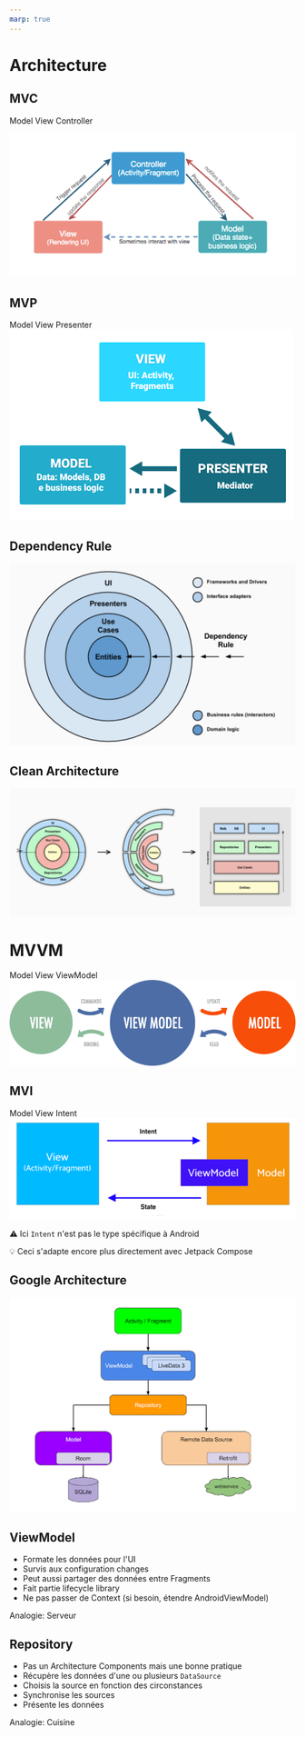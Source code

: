 ```yaml
---
marp: true
---
```

<!-- headingDivider: 2 -->

<!-- use Flow from repositories + avoid UserInfo refresh calls ? -->

# Architecture

## MVC

Model View Controller

![bg right:60% 95%](assets/mvc.png)

## MVP

Model View Presenter
![bg right:60% 95%](assets/mvp.png)

## Dependency Rule

![bg right:60% 95%](assets/dependency.png)

## Clean Architecture

![bg right:70% 95%](assets/clean_arch.png)

# MVVM

Model View ViewModel
![bg right:60% 90%](assets/mvvm.png)

## MVI

Model View Intent
![bg right:60% 90%](assets/mvi.png)

⚠️ Ici `Intent` n'est pas le type spécifique à Android

💡 Ceci s'adapte encore plus directement avec Jetpack Compose

## Google Architecture

![bg right:70%](assets/google_arch.png)

## ViewModel

- Formate les données pour l'UI
- Survis aux configuration changes
- Peut aussi partager des données entre Fragments
- Fait partie lifecycle library
- Ne pas passer de Context (si besoin, étendre AndroidViewModel)

Analogie: Serveur

## Repository

- Pas un Architecture Components mais une bonne pratique
- Récupère les données d'une ou plusieurs `DataSource`
- Choisis la source en fonction des circonstances
- Synchronise les sources
- Présente les données

Analogie: Cuisine
